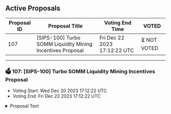 ## Active Proposals

| Proposal ID | Proposal Title | Voting End Time | VOTED |
|-------------|----------------|-----------------|-------|
| 107 | [SIPS-100] Turbo SOMM Liquidity Mining Incentives Proposal | Fri Dec 22 2023 17:12:22 UTC | ⏳ NOT VOTED |

---

### 🗳 107: [SIPS-100] Turbo SOMM Liquidity Mining Incentives Proposal
- Voting Start: Wed Dec 20 2023 17:12:22 UTC
- Voting End: Fri Dec 22 2023 17:12:22 UTC

<details>
<summary>Proposal Text</summary>
 
This text proposal is to re-purpose the distributed SOMM incentives for TurboGHO towards TurboSOMM. If accepted, the multisig holding the incentives will direct them to TurboSOMM. For more information, see the corresponding forum post: https://community.sommelier.finance/t/sips-100-upcoming-turbo-somm-liquidity-mining-incentives-proposal/1225
</details>
